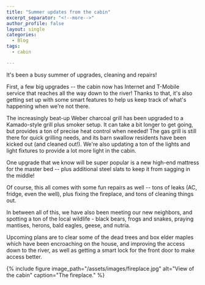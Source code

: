 ```yaml
---
title: "Summer updates from the cabin"
excerpt_separator: "<!--more-->"
author_profile: false
layout: single
categories:
  - Blog
tags:
  - cabin

---
```


It's been a busy summer of upgrades, cleaning and repairs!

First, a few big upgrades -- the cabin now has Internet and T-Mobile service that reaches all the way down to the river! Thanks to that, it's also getting set up with some smart features to help us keep track of what's happening when we're not there.

The increasingly beat-up Weber charcoal grill has been upgraded to a Kamado-style grill plus smoker setup. It can take a bit longer to get going, but provides a ton of precise heat control when needed! The gas grill is still there for quick grilling needs, and its barn swallow residents have been kicked out (and cleaned out!). We're also updating a ton of the lights and light fixtures to provide a lot more light in the cabin.

One upgrade that we know will be super popular is a new high-end mattress for the master bed -- plus additional steel slats to keep it from sagging in the middle!

Of course, this all comes with some fun repairs as well -- tons of leaks (AC, fridge, even the well), plus fixing the fireplace, and tons of cleaning things out.

In between all of this, we have also been meeting our new neighbors, and spotting a ton of the local wildlife - black bears, frogs and snakes, praying mantises, herons, bald eagles, geese, and nutria.

Upcoming plans are to clear some of the dead trees and box elder maples which have been encroaching on the house, and improving the access down to the river, as well as getting a smart lock for the front door to make access better.

{% include figure image_path="/assets/images/fireplace.jpg" alt="View of the cabin" caption="The fireplace." %}

<!--more-->
